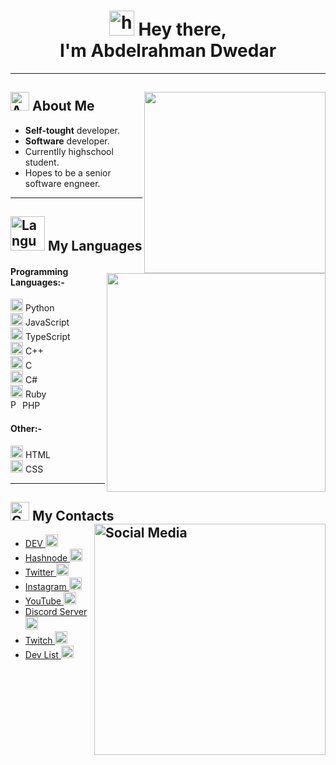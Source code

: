 <h1 align="center"><img src="https://camo.githubusercontent.com/e8e7b06ecf583bc040eb60e44eb5b8e0ecc5421320a92929ce21522dbc34c891/68747470733a2f2f6d656469612e67697068792e636f6d2f6d656469612f6876524a434c467a6361737252346961377a2f67697068792e676966" alt="hey" width="40"> Hey there,<br> I'm Abdelrahman Dwedar</h1> 
<hr>

## <img src="https://img.icons8.com/fluency-systems-filled/48/000000/guest-male.png" width="30" alt="About me"/> About Me <img src="https://media.giphy.com/media/zOvBKUUEERdNm/giphy.gif" width="290" align="right">
* <b>Self-tought</b> developer.
* <b>Software</b> developer.
* Currentlly highschool student.
* Hopes to be a senior software engneer.
<hr>

## <img src="https://user-images.githubusercontent.com/67812625/137175204-80bbeb5c-b861-4328-a801-a759791f5aa1.png" width="55" alt="Languages"> My Languages <img src="https://media.giphy.com/media/h408T6Y5GfmXBKW62l/giphy.gif" width="350" align="right">
#### Programming Languages:- 
[<img height="20" src="https://i.ibb.co/Y8NfQhX/pngegg-18.png" alt="Python" border="0">](https://www.python.org/) Python<br>
[<img height="20" src="https://i.ibb.co/cvkNf5s/pngegg-15.png" alt="JavaScript" border="0">](https://www.javascript.com/) JavaScript<br>
[<img height="20" src="https://i.ibb.co/D93BmHh/pngegg-25.png" alt="TypeScript" border="0">](https://www.typescriptlang.org/) TypeScript<br>
[<img height="20" src="https://i.ibb.co/X3fY47Y/pngegg-19.png" alt="CPP" border="0">](https://www.cplusplus.com/) C++<br>
[<img height="20" src="https://i.ibb.co/Q830MPL/pngegg-20.png" alt="C" border="0">](url) C<br>
[<img height="20" src="https://i.ibb.co/Q830MPL/pngegg-20.png" alt="C sharp" border="0">](https://docs.microsoft.com/en-us/dotnet/csharp/) C#<br>
[<img height="20" src="https://i.ibb.co/Wc4hP1S/pngegg-22.png" alt="Ruby" border="0">](https://www.ruby-lang.org/en/) Ruby<br>
[<img height="15" src="https://i.ibb.co/X26HfmN/pngegg-13.png" alt="PHP" border="0">](https://www.php.net/) PHP
#### Other:-
[<img height="20" src="https://i.ibb.co/tcBgYx3/pngegg-14.png" alt="HTML" border="0">](https://html.com/) HTML<br>
[<img height="20" src="https://i.ibb.co/pP5wFfC/pngegg-17.png" alt="CSS" border="0">](url) CSS<br>
<hr>

<!--

## Frameworks & Libararies
#### Front-End

#### Back-End

<br> 

## GitHub Status
[![Anurag's GitHub stats](https://github-readme-stats.vercel.app/api?username=AbdelrahmanDwedar&show_icons=true&theme=tokyonight)](https://github.com/AbdelrhmanDwedar)<br>
<a rel="https://github.com/AbdelrhmanDwedar/github-readme-stats" target="_blank" align="top">![Top Langs](https://github-readme-stats.vercel.app/api/top-langs/?username=AbdelrahmanDwedar&langs_count=5&theme=react)</a><br>
<img src="https://img.shields.io/github/followers/AbdelrahmanDwedar?style=flat&logo=github" alt="Follows" width="175" align="top"> 
<img src="https://komarev.com/ghpvc/?username=AbdelrahmanDwedar&style=flat&logo=github" alt="Views" width="175">
<hr>
-->

## <img src="https://user-images.githubusercontent.com/67812625/137174926-2961f012-ba58-4619-8dd3-b709f160051d.png" width="30" alt="Contacts"> My Contacts <img src="https://i.ibb.co/wpcck6r/pngegg-5.png" width="370" alt="Social Media" border="0" align="right">
* [DEV <img width="20" src="https://d2fltix0v2e0sb.cloudfront.net/dev-black.png" alt="DEV">](https://dev.to/abdelrahman_dwedar)
* [Hashnode <img src="https://cdn.hashnode.com/res/hashnode/image/upload/v1611902473383/CDyAuTy75.png?auto=compress" width="20" alt="Hashnode">](https://hashnode.com/@Adobe)
* [Twitter <img src="https://www.freepnglogos.com/uploads/twitter-logo-png/twitter-logo-vector-png-clipart-1.png" width="20" alt="Twitter">](https://twitter.com/3_Dwedar)
* [Instagram <img src="https://www.transparentpng.com/thumb/logo-instagram/JFyofc-logo-instagram-background-png.png" width="20" alt="Instagram">](https://www.instagram.com/abdelrhman._.dwedar/)
* [YouTube <img src="https://user-images.githubusercontent.com/67812625/137221776-c94f0856-fe79-4651-801a-d35c397eb887.png" width="20" alt="YouTube">](https://www.youtube.com/channel/UCDb4dNtGD3eI9gtPt93ikKQ)
* [Discord Server <img src="https://user-images.githubusercontent.com/67812625/137221910-8e849d6d-6f0b-4404-b5e4-797291924611.png" width="20" alt="Discord">](https://discord.gg/8FDyqPU)
* [Twitch <img src="https://www.freepnglogos.com/uploads/twitch-logo-vector-png-2.png" width="20" alt="twitch logo vector png" width="20" alt="Twitch">](https://www.twitch.tv/7350_gaming)
* [Dev List <img src="https://images-ext-2.discordapp.net/external/sawFqQsEYcb2FzjHNSAf2RIm75P1H4-wkoOTgmweF5U/https/cdn.discordapp.com/avatars/697846463459491932/924f3dad499ee495b517050be4dff4f1.webp?width=115&height=115" width="20" alt="Dev List">](https://devlist.dev/p/542750889769828383)
